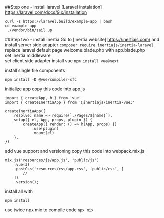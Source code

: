##Step one - install laravel
[Laravel instalation] https://laravel.com/docs/9.x/installation
```
curl -s https://laravel.build/example-app | bash
cd example-app
 ./vendor/bin/sail up
```
##Step two - install inertia
Go to [inertia website] https://inertiajs.com/ and install server side adapter
```composer require inertiajs/inertia-laravel```      
replace laravel default page welcome.blade.php with app.blade.php   
set inertia middleware   
set client side adapter
install vue
```npm install vue@next```

install single file components
```
npm install -D @vue/compiler-sfc
```
initialize app copy this code into app.js  
```
import { createApp, h } from 'vue'
import { createInertiaApp } from '@inertiajs/inertia-vue3'

createInertiaApp({
    resolve: name => require(`./Pages/${name}`),
    setup({ el, App, props, plugin }) {
        createApp({ render: () => h(App, props) })
            .use(plugin)
            .mount(el)
    },
})
```
add vue support and versioning copy this code into webpack.mix.js
```
mix.js('resources/js/app.js', 'public/js')
    .vue(3)
    .postCss('resources/css/app.css', 'public/css', [
        //
    ])
    .version();
```
install all with
```
npm install
```
use twice npx mix to compile code
```npx mix```
